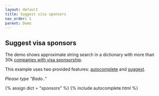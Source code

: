 ```yaml
---
layout: default
title: Suggest visa sponsors
nav_order: 1
parent: Demo
---
```


## Suggest visa sponsors

The demo shows approximate string search in a dictionary with more than 30k [companies with visa sponsorship](https://assets.publishing.service.gov.uk/government/uploads/system/uploads/attachment_data/file/809016/2019-06-14_Tier_2_5_Register_of_Sponsors.pdf).

This example uses two provided features: [autocomplete](https://godoc.org/github.com/suggest-go/suggest/pkg/suggest#Service.Autocomplete) and [suggest](https://godoc.org/github.com/suggest-go/suggest/pkg/suggest#Service.Suggest).

*Please type "Bado.."*

{% assign dict = "sponsors" %}
{% include autocomplete.html %}
